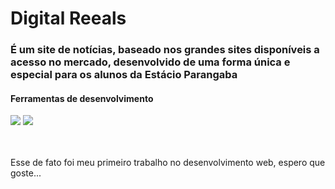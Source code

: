 <h1>Digital Reeals</h1>
<h3>É um site de notícias, baseado nos grandes sites disponíveis a acesso no mercado, desenvolvido de uma forma única e especial para os alunos da Estácio Parangaba</h3>

<h4>Ferramentas de desenvolvimento</h4>
   <img src="https://img.shields.io/badge/HTML5-E34F26?style=for-the-badge&logo=html5&logoColor=white" />
   <img src="https://img.shields.io/badge/CSS3-1572B6?style=for-the-badge&logo=css3&logoColor=white"/>
<br><br><br>
<p>Esse de fato foi meu primeiro trabalho no desenvolvimento web, espero que goste...</p>

  
